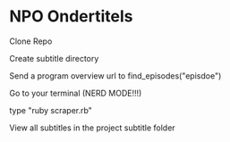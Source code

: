 NPO Ondertitels
===============
Clone Repo

Create subtitle directory

Send a program overview url to find_episodes("episdoe")

Go to your terminal (NERD MODE!!!)

type "ruby scraper.rb"

View all subtitles in the project subtitle folder
